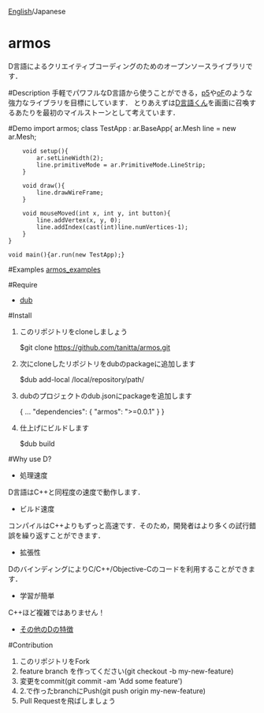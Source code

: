 [English](https://github.com/tanitta/armos/blob/master/README.md)/Japanese

armos
====
D言語によるクリエイティブコーディングのためのオープンソースライブラリです．

#Description
手軽でパワフルなD言語から使うことができる，[p5](https://processing.org/)や[oF](http://openframeworks.jp/)のような強力なライブラリを目標にしています．
とりあえずは[D言語くん](http://www.kmonos.net/alang/d/images/d3.gif)を画面に召喚するあたりを最初のマイルストーンとして考えています．

#Demo
	import armos;
	class TestApp : ar.BaseApp{
		ar.Mesh line = new ar.Mesh;
		
		void setup(){
			ar.setLineWidth(2);
			line.primitiveMode = ar.PrimitiveMode.LineStrip;
		}
		
		void draw(){
			line.drawWireFrame;
		}
		
		void mouseMoved(int x, int y, int button){
			line.addVertex(x, y, 0);
			line.addIndex(cast(int)line.numVertices-1);
		}
	}
	
	void main(){ar.run(new TestApp);}

#Examples
[armos_examples](https://github.com/tanitta/armos_examples)

#Require
- [dub](http://code.dlang.org/)

#Install
1. このリポジトリをcloneしましょう

	$git clone https://github.com/tanitta/armos.git
	
2. 次にcloneしたリポジトリをdubのpackageに追加します

	$dub add-local /local/repository/path/

3. dubのプロジェクトのdub.jsonにpackageを追加します

	{
	...
		"dependencies": {
			"armos": ">=0.0.1"
		}
	}
	
4. 仕上げにビルドします

	$dub build
	
#Why use D?
- 処理速度

D言語はC++と同程度の速度で動作します．

- ビルド速度

コンパイルはC++よりもずっと高速です．そのため，開発者はより多くの試行錯誤を繰り返すことができます．

- 拡張性

DのバインディングによりC/C++/Objective-Cのコードを利用することができます．

- 学習が簡単

C++ほど複雑ではありません！

- [その他のDの特徴](http://www.kmonos.net/alang/d/overview.html)

#Contribution
1. このリポジトリをFork
2. feature branch を作ってください(git checkout -b my-new-feature)
3. 変更をcommit(git commit -am 'Add some feature')
4. 2.で作ったbranchにPush(git push origin my-new-feature)
5. Pull Requestを飛ばしましょう
